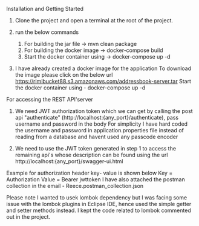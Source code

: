 Installation and Getting Started


1. Clone the project and open a terminal at the root of the project.
2. run the below commands
	1. For building the jar file  -> mvn clean package
	2. For building the docker image -> docker-compose build 
    3. Start the docker container using -> docker-compose up -d

3. I have already created a docker image for the application
    To download the image please click on the below url
    https://rimibucket88.s3.amazonaws.com/addressbook-server.tar
    Start the docker container using -  docker-compose up -d


For accessing the REST API'server

1. We need JWT authorization token which we can get by calling the post api "authenticate" (http://localhost:{any_port}/authenticate), pass username and password in the body
For simplicity I have hard coded the username and password in application.properties file instead of reading from a database and havent used any passcode encoder

2. We need to use the JWT token generated in step 1 to access the remaining api's whose description can be found  using the url
http://localhost:{any_port}/swagger-ui.html

Example for authorization header key- value is shown below
Key = Authorization
Value = Bearer jwttoken
I have also attached the postman collection in the email -  Reece.postman_collection.json

Please note I wanted to usek lombok dependency but I was facing some issue with the lombok plugins in Eclipse IDE, hence used the simple getter and setter methods instead.
I kept the code related to lombok commented out in the project.







